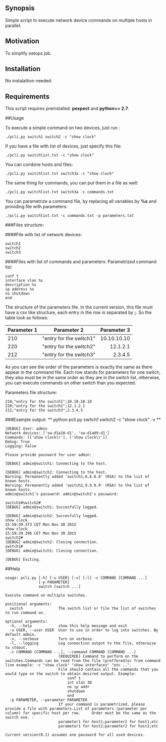 ## Synopsis

Simple script to execute network device commands on multiple hosts in parallel.

## Motivation

To simplify netops job. 

## Installation

No instalaltion needed. 

## Requirements

This script requires preinstalled: **pexpect** and **python>= 2.7**.

##Usage

To execute a simple command on two devices, just run :
```
./pcli.py switch1 switch2 -c "show clock"
```

If you have a file with list of devices, just specify this file: 
```
./pcli.py switchlist.txt -c "show clock"
```
You can combine hosts and files:
```
./pcli.py switchlist.txt switch3a -c "show clock"
```
The same thing for commands, you can put them in a file as well:
```
./pcli.py switchlist.txt switch3a -c commands.txt
```
You can parametrize a command file, by replacing all variables by **%s** and providing file with parameters: 
```
./pcli.py switchlist.txt -c commands.txt -p parameters.txt
```
###Files structure:

####File with list of network devices: 
```
switch1
switch2
switch3
```
####Files with list of commands and parameters:
Parametrized command list:

```
conf t
interface vlan %s
description %s
ip address %s 
no shutdown
end
```

The structure of the parameters file. In the current version, this file must have a csv like structure, each entry in the row is separated by **;**. So the table look as follows:

|Parameter 1|   Parameter 2    | Parameter 3  |
| ---- |:-------------:| -----:|
|210   |"entry for the switch1"   |10.10.10.10 |
|220   |"entry for the switch2"   |12.1.2.1    |
|212   |"entry for the switch3"   |2.3.4.5     |

As you can see the order of the parameters is exactly the same as there appear in the command file. Each row stands for parameters for one switch, they also must be in the same order as they are in the switch list, otherwise, you can execute commands on other switch than you expected.

Parameters file structure:
```
210;"entry for the switch1";10.10.10.10
220;"entry for the switch2";12.1.2.1
212;"entry for the switch3";2.3.4.5
```
###Example output:
** python pcli.py switch1 switch2 -c "show clock"  -v **

```
[DEBUG] User: admin
Network devices: ['sw-d1a10-d1', 'sw-d1a09-d1']
Commands: [['show clock\r'], ['show clock\r']]
Debug: True
Logging: False

Please provide password for user admin:

[DEBUG] admin@switch1: Connecting to the host.

[DEBUG] admin@switch2: Connecting to the host.
Warning: Permanently added 'switch1,8.8.8.8' (RSA) to the list of known hosts.
Warning: Permanently added 'switch2,9.9.9.9' (RSA) to the list of known hosts.
admin@switch1's password: admin@switch2's password: 

switch1#switch2#
[DEBUG] admin@switch1: Succesfully logged.

[DEBUG] admin@switch2: Succesfully logged.
show clock
15:59:39.373 CET Mon Nov 30 2015
show clock
15:59:39.396 CET Mon Nov 30 2015
switch2#
[DEBUG] admin@switch2: Closing connection.
switch1#
[DEBUG] admin@switch1: Closing connection.

[DEBUG] Exiting.
```
##Help

```
usage: pcli.py [-h] [-u USER] [-v] [-l] -c COMMAND [COMMAND ...]
               [-p PARAMETER]
               switch [switch ...]

Execute command on multiple switches.

positional arguments:
  switch                The switch list or file the list of switches to run command on.

optional arguments:
  -h, --help            show this help message and exit
  -u USER, --user USER  User to use in order to log into switches. By default admin.
  -v, --verbose         Turn on verbose.
  -l, --logging         Log connection output to the file, otherwise to stdout.
  -c COMMAND [COMMAND ...], --command COMMAND [COMMAND ...]
                        [REQUIRED] Command to perform on the switches.Commands can be read from the file (preffered)or from command line example: -c "show clock" "show interfaces" "etc ..".
                        File should contain all the commands that you would type on the switch to obtain desired output. Example:
                            conf t
                            int vlan 30
                            no ip addr
                            shutdown
                            end
  -p PARAMETER, --parameter PARAMETER
                        If your command is parametrized, please provide a file with parameters.List of parameters (parameter per column) for specific host per row.     Order must be the same as the switch one. :
                        parameter1 for host1;parameter2 for host1;etc
                        parameter1 for host2;parameter2 for host2;etc

Current version(0.1) assumes one password for all used devices.
```

